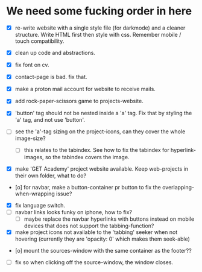 # We need some fucking order in here

- [x] re-write website with a single style file (for darkmode) and a cleaner structure. Write HTML first then style with css. Remember mobile / touch compatibility.

- [x] clean up code and abstractions.
- [x] fix font on cv.
- [x] contact-page is bad. fix that.
- [x] make a proton mail account for website to receive mails.
- [x] add rock-paper-scissors game to projects-website.
- [x] 'button' tag should not be nested inside a 'a' tag. Fix that by styling the 'a' tag, and not use 'button'.
- [ ] see the 'a'-tag sizing on the project-icons, can they cover the whole image-size?
  - [ ] this relates to the tabindex. See how to fix the tabindex for hyperlink-images, so the tabindex covers the image.
- [x] make 'GET Academy' project website available. Keep web-projects in their own folder, what to do? 
- [o] for navbar, make a button-container pr button to fix the overlapping-when-wrapping issue?
- [x] fix language switch.
- [ ] navbar links looks funky on iphone, how to fix?
  - [ ] maybe replace the navbar hyperlinks with buttons instead on mobile devices that does not support the tabbing-function?
- [x] make project icons not available to the 'tabbing' seeker when not hovering (currently they are 'opacity: 0' which makes them seek-able)
- [o] mount the sources-window with the same container as the footer??
- [ ] fix so when clicking off the source-window, the window closes.